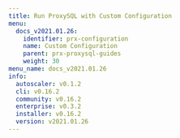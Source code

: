 ```yaml
---
title: Run ProxySQL with Custom Configuration
menu:
  docs_v2021.01.26:
    identifier: prx-configuration
    name: Custom Configuration
    parent: prx-proxysql-guides
    weight: 30
menu_name: docs_v2021.01.26
info:
  autoscaler: v0.1.2
  cli: v0.16.2
  community: v0.16.2
  enterprise: v0.3.2
  installer: v0.16.2
  version: v2021.01.26
---
```


